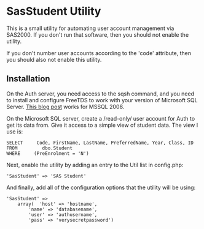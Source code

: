 SasStudent Utility
==================
This is a small utility for automating user account management via SAS2000. If you
don't run that software, then you should not enable the utility.

If you don't number user accounts according to the 'code' attribute, then you should
also not enable this utility.

Installation
------------

On the Auth server, you need access to the sqsh command, and you need to install and configure FreeTDS to work with your version of Microsoft SQL Server. [This blog post](http://le-gall.net/pierrick/blog/index.php/2006/09/06/79-how-to-use-linux-as-a-microsoft-sql-server-client) works for MSSQL 2008.

On the Microsoft SQL server, create a /read-only/ user account for Auth to get
its data from. Give it access to a simple view of student data. The view I use is:

    SELECT     Code, FirstName, LastName, PreferredName, Year, Class, ID
    FROM         dbo.Student
    WHERE     (PreEnrolment = 'N')

Next, enable the utility by adding an entry to the Util list in config.php:

    'SasStudent' => 'SAS Student'

And finally, add all of the configuration options that the utility will be using:

    'SasStudent' => 
        array(  'host' => 'hostname',
            'name' => 'databasename',
            'user' => 'authusername',
            'pass' => 'verysecretpassword')


